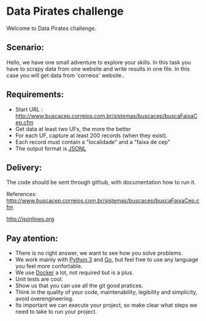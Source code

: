 # Data Pirates challenge

Welcome to Data Pirates challenge.


## Scenario:

Hello, we have one small adventure to explore your skills. In this task you have to scrapy data from one website and write results in one file. In this case you will get data from 'correios' website..


## Requirements:

*  Start URL : http://www.buscacep.correios.com.br/sistemas/buscacep/buscaFaixaCep.cfm
*  Get data at least two UFs, the more the better
*  For each UF, capture at least 200 records (when they exist).
*  Each record must contain a "localidade" and a "faixa de cep"
*  The output format is [JSONL](http://jsonlines.org)

## Delivery:

The code should be sent through github, with documentation how to run it.

References:
http://www.buscacep.correios.com.br/sistemas/buscacep/buscaFaixaCep.cfm

http://jsonlines.org

## Pay atention:
 * There is no right answer, we want to see how you solve problems.
 * We work mainly with [Python 3](https://www.python.org) and [Go](https://golang.org/), but feel free to use any language you feel more confortable.
 * We use [Docker](https://www.docker.com/) a lot, not required but is a plus.
 * Unit tests are cool.
 * Show us that you can use all the git good pratices.
 * Think in the quality of your code, maintenability, legibility and simplicity, avoid overengineering.
 * Its important we can execute your project, so make clear what steps we need to take to run your project.

